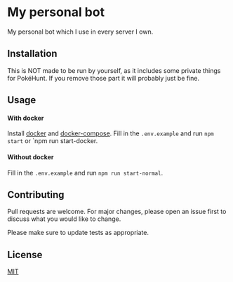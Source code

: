 # My personal bot

My personal bot which I use in every server I own.

## Installation

This is NOT made to be run by yourself, as it includes some private things for PokéHunt. If you remove those part it will probably just be fine.

## Usage

#### With docker
Install [docker](https://docs.docker.com/get-docker/) and [docker-compose](https://docs.docker.com/compose/install/).
Fill in the `.env.example` and run `npm start` or `npm run start-docker.

#### Without docker
Fill in the `.env.example` and run `npm run start-normal`.



## Contributing
Pull requests are welcome. For major changes, please open an issue first to discuss what you would like to change.

Please make sure to update tests as appropriate.

## License
[MIT](https://choosealicense.com/licenses/mit/)